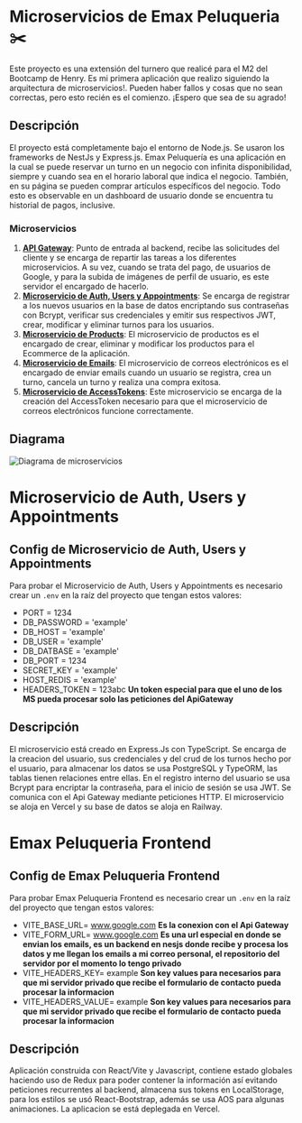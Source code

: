 # Microservicios de Emax Peluqueria ✂️

Este proyecto es una extensión del turnero que realicé para el M2 del Bootcamp de Henry. Es mi primera aplicación que realizo siguiendo la arquitectura de microservicios!. Pueden haber fallos y cosas que no sean correctas, pero esto recién es el comienzo. ¡Espero que sea de su agrado!

## Descripción

El proyecto está completamente bajo el entorno de Node.js. Se usaron los frameworks de NestJs y Express.js. Emax Peluquería es una aplicación en la cual se puede reservar un turno en un negocio con infinita disponibilidad, siempre y cuando sea en el horario laboral que indica el negocio. También, en su página se pueden comprar artículos específicos del negocio. Todo esto es observable en un dashboard de usuario donde se encuentra tu historial de pagos, inclusive.

### Microservicios

1. **[API Gateway](https://github.com/emacuello/emax-peluqueria-gateway)**: Punto de entrada al backend, recibe las solicitudes del cliente y se encarga de repartir las tareas a los diferentes microservicios. A su vez, cuando se trata del pago, de usuarios de Google, y para la subida de imágenes de perfil de usuario, es este servidor el encargado de hacerlo.
2. **[Microservicio de Auth, Users y Appointments](https://github.com/emacuello/emaxpeluqueria)**: Se encarga de registrar a los nuevos usuarios en la base de datos encriptando sus contraseñas con Bcrypt, verificar sus credenciales y emitir sus respectivos JWT, crear, modificar y eliminar turnos para los usuarios.
3. **[Microservicio de Products](https://github.com/emacuello/shop-emaxpeluqueria)**: El microservicio de productos es el encargado de crear, eliminar y modificar los productos para el Ecommerce de la aplicación.
4. **[Microservicio de Emails](https://github.com/emacuello/mailms)**: El microservicio de correos electrónicos es el encargado de enviar emails cuando un usuario se registra, crea un turno, cancela un turno y realiza una compra exitosa.
5. **[Microservicio de AccessTokens](https://github.com/emacuello/apioauthtoken)**: Este microservicio se encarga de la creación del AccessToken necesario para que el microservicio de correos electrónicos funcione correctamente.

## Diagrama

![Diagrama de microservicios](https://res.cloudinary.com/dxrjz4ycj/image/upload/f_auto,q_auto/ypf5twyrewahtu3frvbf)

# Microservicio de Auth, Users y Appointments

## Config de Microservicio de Auth, Users y Appointments

Para probar el Microservicio de Auth, Users y Appointments es necesario crear un `.env` en la raíz del proyecto que tengan estos valores:

-   PORT = 1234
-   DB_PASSWORD = 'example'
-   DB_HOST = 'example'
-   DB_USER = 'example'
-   DB_DATBASE = 'example'
-   DB_PORT = 1234
-   SECRET_KEY = 'example'
-   HOST_REDIS = 'example'
-   HEADERS_TOKEN = 123abc **Un token especial para que el uno de los MS pueda procesar solo las peticiones del ApiGateway**

## Descripción

El microservicio está creado en Express.Js con TypeScript. Se encarga de la creacion del usuario, sus credenciales y del crud de los turnos hecho por el usuario, para almacenar los datos se usa PostgreSQL y TypeORM, las tablas tienen relaciones entre ellas. En el registro interno del usuario se usa Bcrypt para encriptar la contraseña, para el inicio de sesión se usa JWT. Se comunica con el Api Gateway mediante peticiones HTTP. El microservicio se aloja en Vercel y su base de datos se aloja en Railway.

# Emax Peluqueria Frontend

## Config de Emax Peluqueria Frontend

Para probar Emax Peluqueria Frontend es necesario crear un `.env` en la raíz del proyecto que tengan estos valores:

-   VITE_BASE_URL= www.google.com **Es la conexion con el Api Gateway**
-   VITE_FORM_URL= www.google.com **Es una url especial en donde se envian los emails, es un backend en nesjs donde recibe y procesa los datos y me llegan los emails a mi correo personal, el repositorio del servidor por el momento lo tengo privado**
-   VITE_HEADERS_KEY= example **Son key values para necesarios para que mi servidor privado que recibe el formulario de contacto pueda procesar la informacion**
-   VITE_HEADERS_VALUE= example **Son key values para necesarios para que mi servidor privado que recibe el formulario de contacto pueda procesar la informacion**

## Descripción

Aplicación construida con React/Vite y Javascript, contiene estado globales haciendo uso de Redux para poder contener la información así evitando peticiones recurrentes al backend, almacena sus tokens en LocalStorage, para los estilos se usó React-Bootstrap, además se usa AOS para algunas animaciones. La aplicacion se está deplegada en Vercel.
